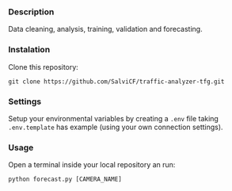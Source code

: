 ### Description
Data cleaning, analysis, training, validation and forecasting.

### Instalation
Clone this repository:
```shell
git clone https://github.com/SalviCF/traffic-analyzer-tfg.git
```

### Settings
Setup your environmental variables by creating a `.env` file taking `.env.template` has example (using your own connection settings).

### Usage
Open a terminal inside your local repository an run:
```shell
python forecast.py [CAMERA_NAME] 
```
